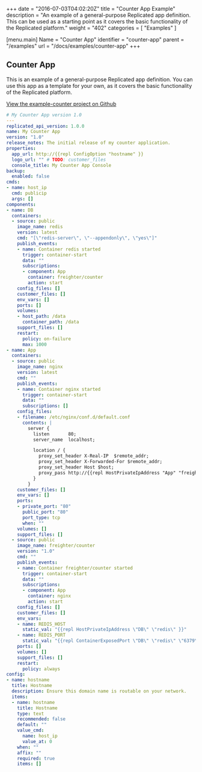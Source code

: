 +++
date = "2016-07-03T04:02:20Z"
title = "Counter App Example"
description = "An example of a general-purpose Replicated app definition. This can be used as a starting point as it covers the basic functionality of the Replicated platform."
weight = "402"
categories = [ "Examples" ]

[menu.main]
Name       = "Counter App"
identifier = "counter-app"
parent     = "/examples"
url        = "/docs/examples/counter-app"
+++

## Counter App
This is an example of a general-purpose Replicated app definition. You can use this app as a template for your own, as it covers the basic functionality of the Replicated platform.

[View the example-counter project on Github](https://github.com/replicatedcom/example-counter)

```yaml
# My Counter App version 1.0
---
replicated_api_version: 1.0.0
name: My Counter App
version: "1.0"
release_notes: The initial release of my counter application.
properties:
  app_url: http://{{repl ConfigOption "hostname" }}
  logo_url: "" # TODO: customer_files
  console_title: My Counter App Console
backup:
  enabled: false
cmds:
- name: host_ip
  cmd: publicip
  args: []
components:
- name: DB
  containers:
  - source: public
    image_name: redis
    version: latest
    cmd: "[\"redis-server\", \"--appendonly\", \"yes\"]"
    publish_events:
    - name: Container redis started
      trigger: container-start
      data: ""
      subscriptions:
      - component: App
        container: freighter/counter
        action: start
    config_files: []
    customer_files: []
    env_vars: []
    ports: []
    volumes:
    - host_path: /data
      container_path: /data
    support_files: []
    restart:
      policy: on-failure
      max: 1000
- name: App
  containers:
  - source: public
    image_name: nginx
    version: latest
    cmd: ""
    publish_events:
    - name: Container nginx started
      trigger: container-start
      data: ""
      subscriptions: []
    config_files:
    - filename: /etc/nginx/conf.d/default.conf
      contents: |
        server {
          listen       80;
          server_name  localhost;

          location / {
            proxy_set_header X-Real-IP  $remote_addr;
            proxy_set_header X-Forwarded-For $remote_addr;
            proxy_set_header Host $host;
            proxy_pass http://{{repl HostPrivateIpAddress "App" "freighter/counter" }}:{{repl ContainerExposedPort "App" "freighter/counter" "3000" }};
          }
        }
    customer_files: []
    env_vars: []
    ports:
    - private_port: "80"
      public_port: "80"
      port_type: tcp
      when: ""
    volumes: []
    support_files: []
  - source: public
    image_name: freighter/counter
    version: "1.0"
    cmd: ""
    publish_events:
    - name: Container freighter/counter started
      trigger: container-start
      data: ""
      subscriptions:
      - component: App
        container: nginx
        action: start
    config_files: []
    customer_files: []
    env_vars:
    - name: REDIS_HOST
      static_val: "{{repl HostPrivateIpAddress \"DB\" \"redis\" }}"
    - name: REDIS_PORT
      static_val: "{{repl ContainerExposedPort \"DB\" \"redis\" \"6379\" }}"
    ports: []
    volumes: []
    support_files: []
    restart:
      policy: always
config:
- name: hostname
  title: Hostname
  description: Ensure this domain name is routable on your network.
  items:
  - name: hostname
    title: Hostname
    type: text
    recommended: false
    default: ""
    value_cmd:
      name: host_ip
      value_at: 0
    when: ""
    affix: ""
    required: true
    items: []
```
